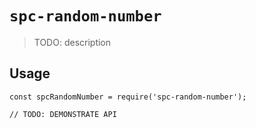 # `spc-random-number`

> TODO: description

## Usage

```
const spcRandomNumber = require('spc-random-number');

// TODO: DEMONSTRATE API
```
